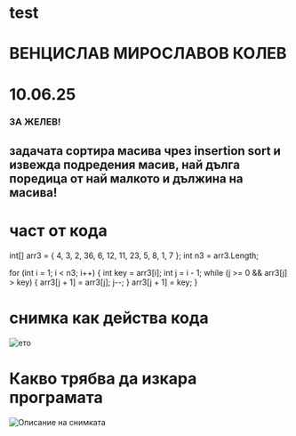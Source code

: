 # test
# ВЕНЦИСЛАВ МИРОСЛАВОВ КОЛЕВ
# 10.06.25

###  ЗА ЖЕЛЕВ!
## задачата сортира масива чрез insertion sort и извежда подредения масив, най дълга поредица от най малкото и дължина на масива!
# част от кода
int[] arr3 = { 4, 3, 2, 36, 6, 12, 11, 23, 5, 8, 1, 7 };
int n3 = arr3.Length;


for (int i = 1; i < n3; i++)
{
    int key = arr3[i];
    int j = i - 1;
    while (j >= 0 && arr3[j] > key)
    {
        arr3[j + 1] = arr3[j];
        j--;
    }
    arr3[j + 1] = key;
} 
# снимка как действа кода
![ето](https://i.ibb.co/q3JdVDjQ/your-image.jpg)
# Какво трябва да изкара програмата
![Описание на снимката](https://i.postimg.cc/HLP1mHdN/image.png)




